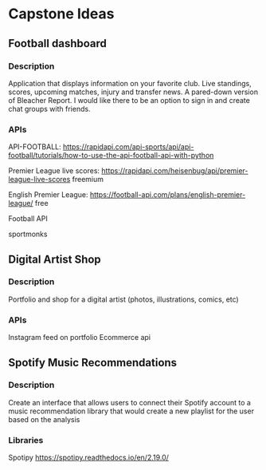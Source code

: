 # Capstone Ideas

## Football dashboard

### Description

Application that displays information on your favorite club. Live standings, scores, upcoming matches, injury and transfer news. A pared-down version of Bleacher Report. I would like there to be an option to sign in and create chat groups with friends.

### APIs

API-FOOTBALL:
https://rapidapi.com/api-sports/api/api-football/tutorials/how-to-use-the-api-football-api-with-python

Premier League live scores:
https://rapidapi.com/heisenbug/api/premier-league-live-scores
freemium

English Premier League:
https://football-api.com/plans/english-premier-league/
free

Football API

sportmonks

## Digital Artist Shop

### Description

Portfolio and shop for a digital artist (photos, illustrations, comics, etc)

### APIs

Instagram feed on portfolio
Ecommerce api

## Spotify Music Recommendations

### Description

Create an interface that allows users to connect their Spotify account to a music recommendation library that would create a new playlist for the user based on the analysis

### Libraries

Spotipy
https://spotipy.readthedocs.io/en/2.19.0/
